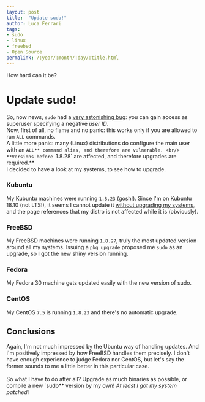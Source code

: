 ```yaml
---
layout: post
title:  "Update sudo!"
author: Luca Ferrari
tags:
- sudo
- linux
- freebsd
- Open Source
permalink: /:year/:month/:day/:title.html
---
```

How hard can it be?

# Update sudo!

So, now news, `sudo` had a [very astonishing bug](https://www.sudo.ws/alerts/minus_1_uid.html): you can gain access as superuser specifying a negative *user ID*. 
<br/>
Now, first of all, no flame and no panic: this works only if you are allowed to run `ALL` commands.
<br/>
A little more panic: many (Linux) distributions do configure the main user with an `ALL** command alias, and therefore are vulnerable.
<br/>
**Versions before `1.8.28` are affected, and therefore upgrades are required.**
<br/>
I decided to have a look at my systems, to see how to upgrade.

### Kubuntu

My Kubuntu machines were running `1.8.23` (gosh!). Since I'm on Kubuntu 18.10 (not LTS!), it seems I cannot update it [without upgrading my systems](https://usn.ubuntu.com/4154-1/), and the page references that my distro is not affected while it is (obviously).

### FreeBSD

My FreeBSD machines were running `1.8.27`, truly the most updated version around all my systems.
Issuing a `pkg upgrade` proposed me `sudo` as an upgrade, so I got the new shiny version running.

### Fedora

My Fedora 30 machine gets updated easily with the new version of sudo.

### CentOS

My CentOS `7.5` is running `1.8.23` and there's no automatic upgrade.


## Conclusions

Again, I'm not much impressed by the Ubuntu way of handling updates. And I'm positively impressed by how FreeBSD handles them precisely.
I don't have enough experience to judge Fedora nor CentOS, but let's say the former sounds to me a little better in this particular case.
<br/>
<br/>
So what I have to do after all? Upgrade as much binaries as possible, or compile a new `sudo** version by my own!
*At least I got my system patched*!
